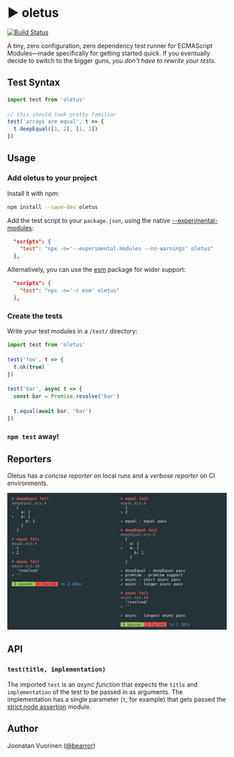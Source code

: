 # ▶ oletus

[![Build Status](https://travis-ci.org/bearror/oletus.svg?branch=master)](https://travis-ci.org/bearror/oletus)

A tiny, zero configuration, zero dependency test runner for ECMAScript Modules—made specifically for getting started quick. If you eventually decide to switch to the bigger guns, *you don't have to rewrite your tests*.

## Test Syntax

```js
import test from 'oletus'

// this should look pretty familiar
test('arrays are equal', t => {
  t.deepEqual([1, 2], [1, 2])
})
```

## Usage

### Add oletus to your project

Install it with npm:
```bash
npm install --save-dev oletus
```
Add the test script to your `package.json`, using the native [--experimental-modules](https://nodejs.org/api/esm.html#esm_ecmascript_modules):
```json
  "scripts": {
    "test": "npx -n='--experimental-modules --no-warnings' oletus"
  },
```
Alternatively, you can use the [esm](https://github.com/standard-things/esm#esm) package for wider support:
```json
  "scripts": {
    "test": "npx -n='-r esm' oletus"
  },
```

### Create the tests

Write your test modules in a `/test/` directory:
```js
import test from 'oletus'

test('foo', t => {
  t.ok(true)
})

test('bar', async t => {
  const bar = Promise.resolve('bar')

  t.equal(await bar, 'bar')
})
```

### `npm test` away!

## Reporters

Oletus has a *concise reporter* on local runs and a *verbose reporter* on CI environments.

<img src="./oletus-reporters.png">


## API

### `test(title, implementation)`
The imported `test` is an *async function* that expects the `title` and `implementation` of the test to be passed in as arguments. The implementation has a single parameter (`t`, for example) that gets passed the [strict node assertion](https://nodejs.org/api/assert.html#assert_strict_mode) module.

## Author

Joonatan Vuorinen ([@bearror](https://twitter.com/bearror))
